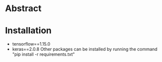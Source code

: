 # Abstract 

# Installation 
- tensorflow==1.15.0
- keras==2.0.8
Other packages can be installed by running the command "pip install -r requirements.txt"
